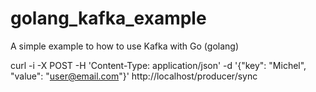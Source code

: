 # golang_kafka_example
A simple example to how to use Kafka with Go (golang)

curl -i -X POST -H 'Content-Type: application/json' -d '{"key": "Michel", "value": "user@email.com"}' http://localhost/producer/sync